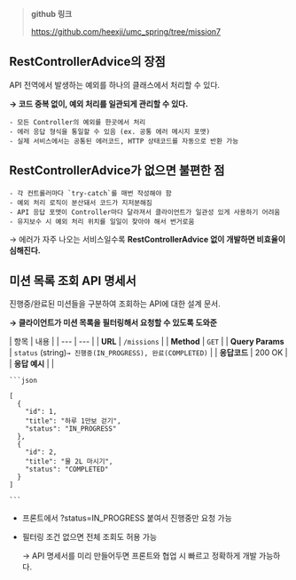 > **github 링크**
>
>
> https://github.com/heexji/umc_spring/tree/mission7
>
  ## RestControllerAdvice의 장점

  API 전역에서 발생하는 예외를 하나의 클래스에서 처리할 수 있다.

  **→ 코드 중복 없이, 예외 처리를 일관되게 관리할 수 있다.**

    - 모든 Controller의 예외를 한곳에서 처리
    - 에러 응답 형식을 통일할 수 있음 (ex. 공통 에러 메시지 포맷)
    - 실제 서비스에서는 공통된 에러코드, HTTP 상태코드를 자동으로 반환 가능

  ## RestControllerAdvice가 없으면 불편한 점

    - 각 컨트롤러마다 `try-catch`를 매번 작성해야 함
    - 예외 처리 로직이 분산돼서 코드가 지저분해짐
    - API 응답 포맷이 Controller마다 달라져서 클라이언트가 일관성 있게 사용하기 어려움
    - 유지보수 시 예외 처리 위치를 일일이 찾아야 해서 번거로움

  → 에러가 자주 나오는 서비스일수록 **RestControllerAdvice 없이 개발하면 비효율이 심해진다.**

  ## 미션 목록 조회 API 명세서

  진행중/완료된 미션들을 구분하여 조회하는 API에 대한 설계 문서.

  **→ 클라이언트가 미션 목록을 필터링해서 요청할 수 있도록 도와준**

  | 항목 | 내용 |
      | --- | --- |
  | **URL** | `/missions` |
  | **Method** | `GET` |
  | **Query Params** | `status` (string)`→ 진행중(IN_PROGRESS), 완료(COMPLETED)` |
  | **응답코드** | 200 OK |
  | **응답 예시** |  |

    ```json
    
    [
      {
        "id": 1,
        "title": "하루 1만보 걷기",
        "status": "IN_PROGRESS"
      },
      {
        "id": 2,
        "title": "물 2L 마시기",
        "status": "COMPLETED"
      }
    ]
    
    ```

- 프론트에서 ?status=IN_PROGRESS 붙여서 진행중만 요청 가능
- 필터링 조건 없으면 전체 조회도 허용 가능

  → API 명세서를 미리 만들어두면 프론트와 협업 시 빠르고 정확하게 개발 가능하다.